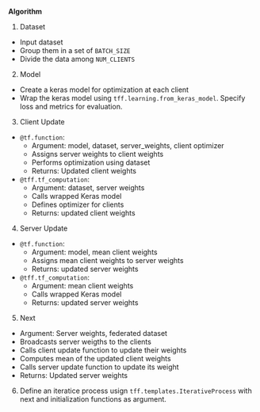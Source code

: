 **Algorithm**

1. Dataset
  *  Input dataset
  *  Group them in a set of `BATCH_SIZE`
  *  Divide the data among `NUM_CLIENTS`
2. Model
  *  Create a keras model for optimization at each client
  *  Wrap the keras model using `tff.learning.from_keras_model`. Specify loss and metrics for evaluation.
3. Client Update 
  *  `@tf.function`: 
      * Argument: model, dataset, server_weights, client optimizer
      * Assigns server weights to client weights
      * Performs optimization using dataset
      * Returns: Updated client weights
  * `@tff.tf_computation`:
      * Argument: dataset, server weights
      * Calls wrapped Keras model
      * Defines optimizer for clients
      * Returns: updated client weights
4. Server Update
  * `@tf.function`:
      * Argument: model, mean client weights
      * Assigns mean client weights to server weights
      * Returns: updated server weights
  * `@tff.tf_computation`:
      * Argument: mean client weights
      * Calls wrapped Keras model
      * Returns: updated server weights
5. Next
  * Argument: Server weights, federated dataset
  * Broadcasts server weigths to the clients
  * Calls client update function to update their weights
  * Computes mean of the updated client weights
  * Calls server update function to update its weight 
  * Returns: Updated server weights
6. Define an iteratice process usign `tff.templates.IterativeProcess` with next and initialization functions as argument.
